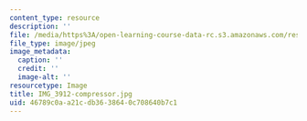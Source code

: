 ```yaml
---
content_type: resource
description: ''
file: /media/https%3A/open-learning-course-data-rc.s3.amazonaws.com/res-3-003-learn-to-build-your-own-videogame-with-the-unity-game-engine-and-microsoft-kinect-january-iap-2017/46789c0aa21cdb3638640c708640b7c1_IMG_3912-compressor.jpg
file_type: image/jpeg
image_metadata:
  caption: ''
  credit: ''
  image-alt: ''
resourcetype: Image
title: IMG_3912-compressor.jpg
uid: 46789c0a-a21c-db36-3864-0c708640b7c1
---
```

